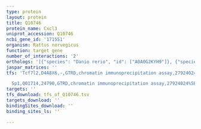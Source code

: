 ```yaml
---
type: protein
layout: protein
title: Q10746
protein_name: Cxcl3
uniprot_accession: Q10746
ncbi_gene_id: '171551'
organism: Rattus norvegicus
function: target gene
number_of_interactions: '2'
orthologs: '[{"species": "Danio rerio", "id": ["A0A0G2KYH9"]}, {"species": "Mus musculus", "id": ["<a href=\"/protein/q6w5c0\">Q6W5C0</a>", "<a href=\"/protein/p10889\">P10889</a>"]}]'
jaspar_matrices: ''
tfs: 'Tcf7l2,D4A8X6,-,GTRD,chromatin immunoprecipitation assay,27924024%5Buid%5D,No

  Sp1,Q01714,24790,GTRD,chromatin immunoprecipitation assay,27924024%5Buid%5D,No'
targets: ''
tfs_download: tfs_of_Q10746.tsv
targets_download: ''
bindingSites_download: ''
binding_sites_ls: ''

---
```

